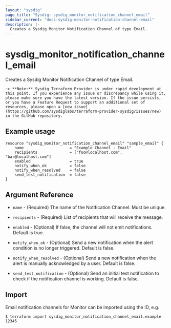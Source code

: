 ```yaml
---
layout: "sysdig"
page_title: "Sysdig: sysdig_monitor_notification_channel_email"
sidebar_current: "docs-sysdig-monitor-notification-channel-email"
description: |-
  Creates a Sysdig Monitor Notification Channel of type Email.
---
```


# sysdig\_monitor\_notification_channel\_email

Creates a Sysdig Monitor Notification Channel of type Email.

`~> **Note:** Sysdig Terraform Provider is under rapid development at this point. If you experience any issue or discrepancy while using it, please make sure you have the latest version. If the issue persists, or you have a Feature Request to support an additional set of resources, please open a [new issue](https://github.com/sysdiglabs/terraform-provider-sysdig/issues/new) in the GitHub repository.`

## Example usage

```hcl
resource "sysdig_monitor_notification_channel_email" "sample_email" {
	name                    = "Example Channel - Email"
	recipients              = ["foo@localhost.com", "bar@localhost.com"]
	enabled                 = true
	notify_when_ok          = false
	notify_when_resolved    = false
	send_test_notification  = false
}
```

## Argument Reference

* `name` - (Required) The name of the Notification Channel. Must be unique.

* `recipients` - (Required) List of recipients that will receive 
    the message.

* `enabled` - (Optional) If false, the channel will not emit notifications. Default is true.

* `notify_when_ok` - (Optional) Send a new notification when the alert condition is 
    no longer triggered. Default is false.

* `notify_when_resolved` - (Optional) Send a new notification when the alert is manually 
    acknowledged by a user. Default is false.

* `send_test_notification` - (Optional) Send an initial test notification to check
    if the notification channel is working. Default is false.

## Import

Email notification channels for Monitor can be imported using the ID, e.g.

```
$ terraform import sysdig_monitor_notification_channel_email.example 12345
```